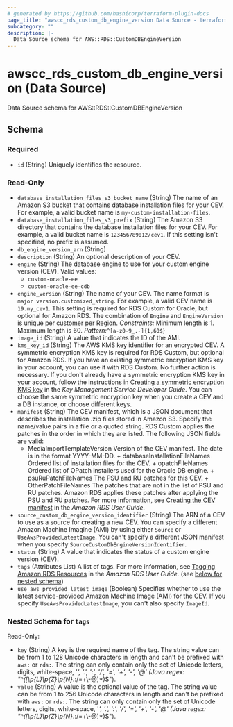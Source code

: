 ```yaml
---
# generated by https://github.com/hashicorp/terraform-plugin-docs
page_title: "awscc_rds_custom_db_engine_version Data Source - terraform-provider-awscc"
subcategory: ""
description: |-
  Data Source schema for AWS::RDS::CustomDBEngineVersion
---
```


# awscc_rds_custom_db_engine_version (Data Source)

Data Source schema for AWS::RDS::CustomDBEngineVersion



<!-- schema generated by tfplugindocs -->
## Schema

### Required

- `id` (String) Uniquely identifies the resource.

### Read-Only

- `database_installation_files_s3_bucket_name` (String) The name of an Amazon S3 bucket that contains database installation files for your CEV. For example, a valid bucket name is ``my-custom-installation-files``.
- `database_installation_files_s3_prefix` (String) The Amazon S3 directory that contains the database installation files for your CEV. For example, a valid bucket name is ``123456789012/cev1``. If this setting isn't specified, no prefix is assumed.
- `db_engine_version_arn` (String)
- `description` (String) An optional description of your CEV.
- `engine` (String) The database engine to use for your custom engine version (CEV).
 Valid values:
  +   ``custom-oracle-ee`` 
  +   ``custom-oracle-ee-cdb``
- `engine_version` (String) The name of your CEV. The name format is ``major version.customized_string``. For example, a valid CEV name is ``19.my_cev1``. This setting is required for RDS Custom for Oracle, but optional for Amazon RDS. The combination of ``Engine`` and ``EngineVersion`` is unique per customer per Region.
 *Constraints:* Minimum length is 1. Maximum length is 60.
 *Pattern:*``^[a-z0-9_.-]{1,60$``}
- `image_id` (String) A value that indicates the ID of the AMI.
- `kms_key_id` (String) The AWS KMS key identifier for an encrypted CEV. A symmetric encryption KMS key is required for RDS Custom, but optional for Amazon RDS.
 If you have an existing symmetric encryption KMS key in your account, you can use it with RDS Custom. No further action is necessary. If you don't already have a symmetric encryption KMS key in your account, follow the instructions in [Creating a symmetric encryption KMS key](https://docs.aws.amazon.com/kms/latest/developerguide/create-keys.html#create-symmetric-cmk) in the *Key Management Service Developer Guide*.
 You can choose the same symmetric encryption key when you create a CEV and a DB instance, or choose different keys.
- `manifest` (String) The CEV manifest, which is a JSON document that describes the installation .zip files stored in Amazon S3. Specify the name/value pairs in a file or a quoted string. RDS Custom applies the patches in the order in which they are listed.
 The following JSON fields are valid:
  + MediaImportTemplateVersion Version of the CEV manifest. The date is in the format YYYY-MM-DD. + databaseInstallationFileNames Ordered list of installation files for the CEV. + opatchFileNames Ordered list of OPatch installers used for the Oracle DB engine. + psuRuPatchFileNames The PSU and RU patches for this CEV. + OtherPatchFileNames The patches that are not in the list of PSU and RU patches. Amazon RDS applies these patches after applying the PSU and RU patches. 
 For more information, see [Creating the CEV manifest](https://docs.aws.amazon.com/AmazonRDS/latest/UserGuide/custom-cev.html#custom-cev.preparing.manifest) in the *Amazon RDS User Guide*.
- `source_custom_db_engine_version_identifier` (String) The ARN of a CEV to use as a source for creating a new CEV. You can specify a different Amazon Machine Imagine (AMI) by using either ``Source`` or ``UseAwsProvidedLatestImage``. You can't specify a different JSON manifest when you specify ``SourceCustomDbEngineVersionIdentifier``.
- `status` (String) A value that indicates the status of a custom engine version (CEV).
- `tags` (Attributes List) A list of tags. For more information, see [Tagging Amazon RDS Resources](https://docs.aws.amazon.com/AmazonRDS/latest/UserGuide/USER_Tagging.html) in the *Amazon RDS User Guide.* (see [below for nested schema](#nestedatt--tags))
- `use_aws_provided_latest_image` (Boolean) Specifies whether to use the latest service-provided Amazon Machine Image (AMI) for the CEV. If you specify ``UseAwsProvidedLatestImage``, you can't also specify ``ImageId``.

<a id="nestedatt--tags"></a>
### Nested Schema for `tags`

Read-Only:

- `key` (String) A key is the required name of the tag. The string value can be from 1 to 128 Unicode characters in length and can't be prefixed with ``aws:`` or ``rds:``. The string can only contain only the set of Unicode letters, digits, white-space, '_', '.', ':', '/', '=', '+', '-', '@' (Java regex: "^([\\p{L}\\p{Z}\\p{N}_.:/=+\\-@]*)$").
- `value` (String) A value is the optional value of the tag. The string value can be from 1 to 256 Unicode characters in length and can't be prefixed with ``aws:`` or ``rds:``. The string can only contain only the set of Unicode letters, digits, white-space, '_', '.', ':', '/', '=', '+', '-', '@' (Java regex: "^([\\p{L}\\p{Z}\\p{N}_.:/=+\\-@]*)$").
